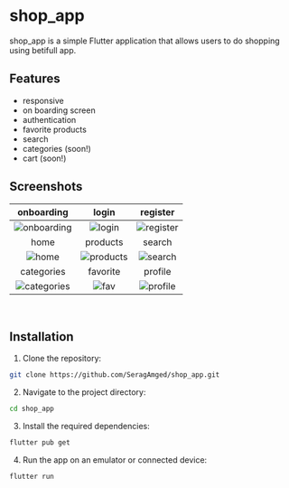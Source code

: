 # shop_app

 shop_app is a simple Flutter application that allows users to do shopping using betifull app.

## Features

- responsive
- on boarding screen
- authentication
- favorite products
- search
- categories (soon!)
- cart (soon!)

## Screenshots

|onboarding|login|register|
|:----------:|:-------------:|:------:|
![onboarding](https://github.com/SeragAmged/shop_app/assets/71095930/f375baf2-8798-4fd5-adaa-9275408d756b)|![login](https://github.com/SeragAmged/shop_app/assets/71095930/959fca60-f770-4140-85e9-32d528a2ec8d)|![register](https://github.com/SeragAmged/shop_app/assets/71095930/8a0f029d-e038-43a9-9afe-144464fa2c26)
|home|products|search|
![home](https://github.com/SeragAmged/shop_app/assets/71095930/6a2d6c43-a7a2-4e10-bf91-3255e8e22e07)|![products](https://github.com/SeragAmged/shop_app/assets/71095930/842f625f-2a4f-4b59-9911-5a81038bddd2)|![search](https://github.com/SeragAmged/shop_app/assets/71095930/4b70d951-bde3-4dcc-9851-38a02639561e)
|categories|favorite|profile|
![categories](https://github.com/SeragAmged/shop_app/assets/71095930/b90202be-3f03-4364-88fc-16566da86a72)|![fav](https://github.com/SeragAmged/shop_app/assets/71095930/5a9755f9-e121-4e73-b402-1ec79279b68b)|![profile](https://github.com/SeragAmged/shop_app/assets/71095930/7ff7cdb1-2aa0-4ca2-b04e-8a31d9499103)|

<br>

## Installation

1. Clone the repository:

```bash
git clone https://github.com/SeragAmged/shop_app.git
```

2. Navigate to the project directory:

```bash
cd shop_app
```

3. Install the required dependencies:

```bash
flutter pub get
```

4. Run the app on an emulator or connected device:

```bash
flutter run
```
